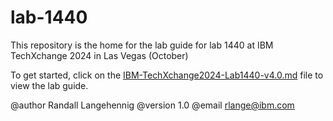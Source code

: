 # lab-1440
This repository is the home for the lab guide for lab 1440 at IBM TechXchange 2024 in Las Vegas (October)

To get started, click on the [IBM-TechXchange2024-Lab1440-v4.0.md](https://github.com/rslangehennig-ibm/lab-1440/blob/main/IBM_TechXchange2024_Lab1440-v4.0.md) file to view the lab guide.

@author Randall Langehennig
@version 1.0
@email rlange@ibm.com

